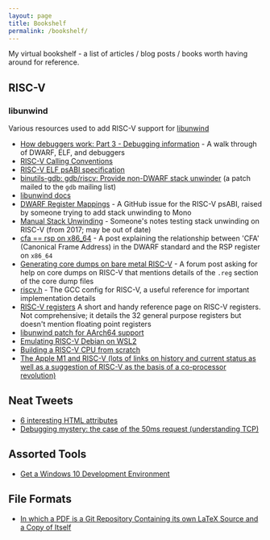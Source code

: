 ```yaml
---
layout: page
title: Bookshelf
permalink: /bookshelf/
---
```


My virtual bookshelf - a list of articles / blog posts / books worth
having around for reference.

## RISC-V

### libunwind

Various resources used to add RISC-V support for [libunwind](https://www.nongnu.org/libunwind/)

* [How debuggers work: Part 3 - Debugging information](https://eli.thegreenplace.net/2011/02/07/how-debuggers-work-part-3-debugging-information) - A walk through of DWARF, ELF, and debuggers
* [RISC-V Calling Conventions](https://riscv.org/wp-content/uploads/2015/01/riscv-calling.pdf)
* [RISC-V ELF psABI specification](https://github.com/riscv/riscv-elf-psabi-doc/blob/master/riscv-elf.md)
* [binutils-gdb: gdb/riscv: Provide non-DWARF stack unwinder](https://sourceware.org/legacy-ml/gdb-cvs/2018-09/msg00002.html) (a patch mailed to the `gdb` mailing list)
* [libunwind docs](https://www.nongnu.org/libunwind/docs.html)
* [DWARF Register Mappings](https://github.com/riscv/riscv-elf-psabi-doc/issues/70) - A GitHub issue for the RISC-V psABI, raised by someone trying to add stack unwinding to Mono
* [Manual Stack Unwinding](https://github.com/slavaim/riscv-notes/blob/master/magenta/manual-stack-unwinding.md) - Someone's notes testing stack unwinding on RISC-V (from 2017; may be out of date)
* [cfa == rsp on x86_64](https://www.corsix.org/content/cfa-rsp-x86-64) - A post explaining the relationship between 'CFA' (Canonical Frame Address) in the DWARF standard and the RSP register on `x86_64`
* [Generating core dumps on bare metal RISC-V](https://forums.sifive.com/t/generating-core-dumps-on-bare-metal-risc-v/3088) - A forum post asking for help on core dumps on RISC-V that mentions details of the `.reg` section of the core dump files
* [riscv.h](https://github.com/gcc-mirror/gcc/blob/master/gcc/config/riscv/riscv.h) - The GCC config for RISC-V, a useful reference for important implementation details
* [RISC-V registers](https://en.wikichip.org/wiki/risc-v/registers) A short and handy reference page on RISC-V registers.  Not comprehensive; it details the 32 general purpose registers but doesn't mention floating point registers
* [libunwind patch for AArch64 support](https://github.com/libunwind/libunwind/commit/ac6c0a6535975f1dc2da6e4e2766614baac2a14a#diff-44c9a8e487fd562ca0a78f2469deee6ca193e450bf03a83866aff7f590e9e494)
* [Emulating RISC-V Debian on WSL2](https://blog.davidburela.com/2020/11/15/emulating-risc-v-debian-on-wsl2/)
* [Building a RISC-V CPU from scratch](https://spectrum.ieee.org/geek-life/hands-on/build-a-riscv-cpu-from-scratch)
* [The Apple M1 and RISC-V (lots of links on history and current status as well as a suggestion of RISC-V as the basis of a co-processor revolution)](https://erik-engheim.medium.com/apple-m1-foreshadows-risc-v-dd63a62b2562)

## Neat Tweets

* [6 interesting HTML attributes](https://twitter.com/Insharamin/status/1399621939480522755)
* [Debugging mystery: the case of the 50ms request (understanding TCP)](https://twitter.com/b0rk/status/1390012478386577411)

## Assorted Tools

* [Get a Windows 10 Development Environment](https://developer.microsoft.com/en-us/windows/downloads/virtual-machines/)

## File Formats

* [In which a PDF is a Git Repository Containing its own LaTeX Source and a Copy of Itself](https://github.com/ESultanik/PDFGitPolyglot)
